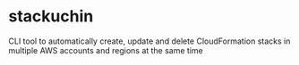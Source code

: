 # stackuchin
CLI tool to automatically create, update and delete CloudFormation stacks in multiple AWS accounts and regions at the same time
